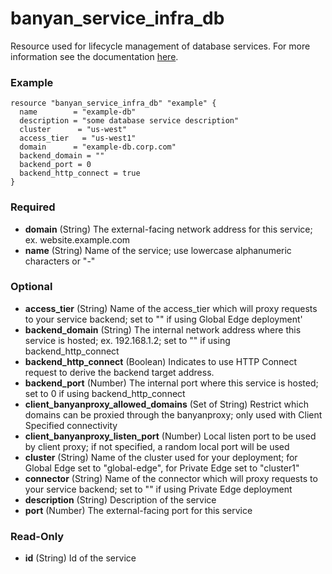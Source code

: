 # banyan_service_infra_db

Resource used for lifecycle management of database services. For more information see the documentation [here](https://docs.banyansecurity.io/docs/feature-guides/infrastructure/databases/).

### Example
```hcl
resource "banyan_service_infra_db" "example" {
  name        = "example-db"
  description = "some database service description"
  cluster      = "us-west"
  access_tier   = "us-west1"
  domain      = "example-db.corp.com"
  backend_domain = ""
  backend_port = 0
  backend_http_connect = true
}
```

### Required

- **domain** (String) The external-facing network address for this service; ex. website.example.com
- **name** (String) Name of the service; use lowercase alphanumeric characters or "-"

### Optional

- **access_tier** (String) Name of the access_tier which will proxy requests to your service backend; set to "" if using Global Edge deployment'
- **backend_domain** (String) The internal network address where this service is hosted; ex. 192.168.1.2; set to "" if using backend_http_connect
- **backend_http_connect** (Boolean) Indicates to use HTTP Connect request to derive the backend target address.
- **backend_port** (Number) The internal port where this service is hosted; set to 0 if using backend_http_connect
- **client_banyanproxy_allowed_domains** (Set of String) Restrict which domains can be proxied through the banyanproxy; only used with Client Specified connectivity
- **client_banyanproxy_listen_port** (Number) Local listen port to be used by client proxy; if not specified, a random local port will be used
- **cluster** (String) Name of the cluster used for your deployment; for Global Edge set to "global-edge", for Private Edge set to "cluster1"
- **connector** (String) Name of the connector which will proxy requests to your service backend; set to "" if using Private Edge deployment
- **description** (String) Description of the service
- **port** (Number) The external-facing port for this service

### Read-Only

- **id** (String) Id of the service
